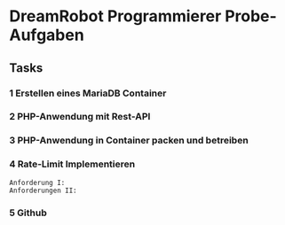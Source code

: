 # DreamRobot Programmierer Probe-Aufgaben

##  Tasks
### 1 Erstellen eines MariaDB Container

### 2 PHP-Anwendung mit Rest-API

### 3 PHP-Anwendung in Container packen und betreiben

### 4 Rate-Limit Implementieren

    Anforderung I:
    Anforderungen II:

### 5 Github
